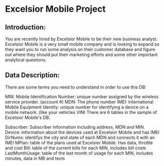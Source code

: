 # Excelsior Mobile Project

## Introduction:
You are recently hired by Excelsior Mobile to be their new business analyst. Excelsior Mobile is a very small mobile company and is looking to expand so they want you to run some analysis on their customer database and figure out where they should put their marketing efforts and some other important analytical questions.

## Data Description:
There are some terms you need to understand in order to use this DB:

MIN: Mobile Identification Number: unique number assigned by the wireless service provider. (account #)
MDN: The phone number
IMEI: International Mobile Equipment Identity: unique number for identifying a device on a mobile network. (like your vehicles VIN)
There are 6 tables in the sample of Excelsior Mobile's DB.

Subscriber: Subscriber information including address, MDN and MIN.
Device: information about the devices used at Excelsior Mobile and has IMEI
DirNums: identifys the city and state of each MDN and connects it with an IMEI
MPlan: table of the plans used at Excelsior Mobile. Has data, throttle and cost
Bill: table of the current bills for each MIN, includes bill costs
LastMonthUsage: table of the last month of usage for each MIN, includes minutes, data in MB and texts
